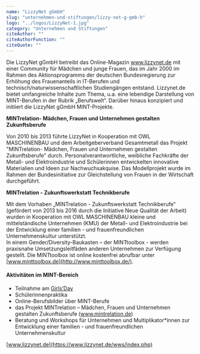 ```yaml
---
name: "LizzyNet gGmbH"
slug: "unternehmen-und-stiftungen/lizzy-net-g-gmb-h"
logo: "../logos/LizzyNet-1.jpg"
category: "Unternehmen und Stiftungen"
citeAuthor: ""
citeAuthorFunction: ""
citeQuote: ""
---
```


Die LizzyNet gGmbH betreibt das Online-Magazin www.lizzynet.de mit einer Community für Mädchen und junge Frauen, das im Jahr 2000 im Rahmen des Aktionsprogramms der deutschen Bundesregierung zur Erhöhung des Frauenanteils in IT-Berufen und technisch/naturwissenschaftlichen Studiengängen entstand. Lizzynet.de bietet umfangreiche Inhalte zum Thema, u.a. eine lebendige Darstellung von MINT-Berufen in der Rubrik „Berufswelt“. Darüber hinaus konzipiert und initiiert die LizzyNet gGmbH MINT-Projekte.

**MINTrelation- Mädchen, Frauen und Unternehmen gestalten Zukunftsberufe**

Von 2010 bis 2013 führte LizzyNet in Kooperation mit OWL MASCHINENBAU und dem Arbeitgeberverband Gesamtmetall das Projekt "MINTrelation- Mädchen, Frauen und Unternehmen gestalten Zukunftsberufe" durch. Personalverantwortliche, weibliche Fachkräfte der Metall- und Elektroindustrie und Schülerinnen entwickelten innovative Materialien und Ideen zur Nachwuchsakquise. Das Modellprojekt wurde im Rahmen der Bundesinitiative zur Gleichstellung von Frauen in der Wirtschaft durchgeführt.

**MINTrelation - Zukunftswerkstatt Technikberufe**

Mit dem Vorhaben „MINTrelation - Zukunftswerkstatt Technikberufe“ (gefördert von 2013 bis 2016 durch die Initiative Neue Qualität der Arbeit) wurden in Kooperation mit OWL MASCHINENBAU kleine und mittelständische Unternehmen (KMU) der Metall- und Elektroindustrie bei der Entwicklung einer familien - und frauenfreundlichen Unternehmenskultur unterstützt.  
In einem Gender/Diversity-Baukasten – der MINTtoolbox - werden praxisnahe Umsetzungsleitfäden anderen Unternehmen zur Verfügung gestellt. Die MINTtoolbox ist online kostenfrei abrufbar unter [www.minttoolbox.de](http://www.minttoolbox.de/).

#### Aktivitäten im MINT-Bereich

- Teilnahme am [Girls’Day](https://www.girls-day.de/)
- Schülerinnenpraktika
- Online-Berufsbilder über MINT-Berufe
- das Projekt MINTrelation – Mädchen, Frauen und Unternehmen gestalten Zukunftsberufe (www.mintrelation.de)
- Beratung und Workshops für Unternehmen und Multiplikator\*innen zur Entwicklung einer familien - und frauenfreundlichen Unternehmenskultur

[www.lizzynet.de](https://www.lizzynet.de/wws/index.php)
